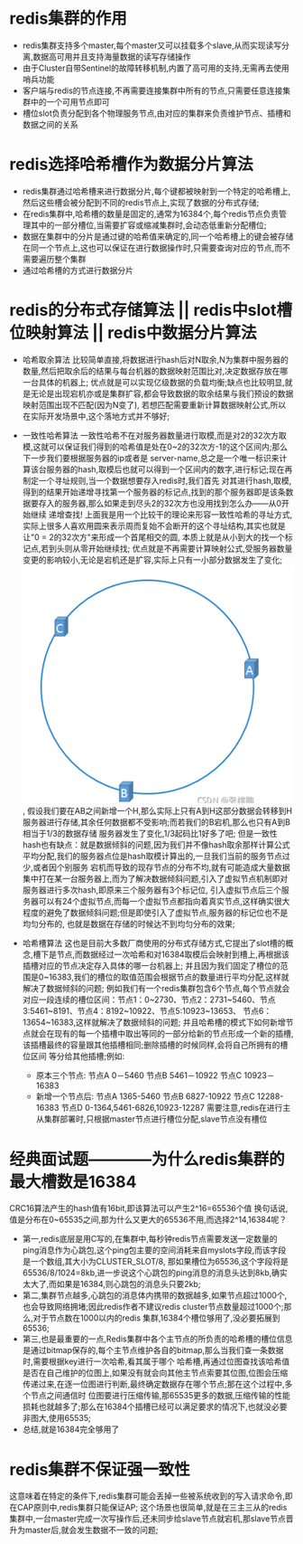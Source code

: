 # redis集群的作用
  - redis集群支持多个master,每个master又可以挂载多个slave,从而实现读写分离,数据高可用并且支持海量数据的读写存储操作
  - 由于Cluster自带Sentinel的故障转移机制,内置了高可用的支持,无需再去使用哨兵功能
  - 客户端与redis的节点连接,不再需要连接集群中所有的节点,只需要任意连接集群中的一个可用节点即可
  - 槽位slot负责分配到各个物理服务节点,由对应的集群来负责维护节点、插槽和数据之间的关系

# redis选择哈希槽作为数据分片算法
  - redis集群通过哈希槽来进行数据分片,每个键都被映射到一个特定的哈希槽上,然后这些槽会被分配到不同的redis节点上,实现了数据的分布式存储;
  - 在redis集群中,哈希槽的数量是固定的,通常为16384个,每个redis节点负责管理其中的一部分槽位,当需要扩容或缩减集群时,会动态低重新分配槽位;
  - 数据在集群中的分片是通过键的哈希值来确定的,同一个哈希槽上的键会被存储在同一个节点上,这也可以保证在进行数据操作时,只需要查询对应的节点,而不需要遍历整个集群
  - 通过哈希槽的方式进行数据分片

# redis的分布式存储算法 || redis中slot槽位映射算法 || redis中数据分片算法
  - 哈希取余算法
    比较简单直接,将数据进行hash后对N取余,N为集群中服务器的数量,然后把取余后的结果与每台机器的数据映射范围比对,决定数据存放在哪一台具体的机器上;
    优点就是可以实现亿级数据的负载均衡;缺点也比较明显,就是无论是出现宕机亦或是集群扩容,都会导致数据的取余结果与我们预设的数据映射范围出现不匹配(因为N变了),
  若想匹配需要重新计算数据映射公式,所以在实际开发场景中,这个落地方式并不够好;

  - 一致性哈希算法
    一致性哈希不在对服务器数量进行取模,而是对2的32次方取模,这就可以保证我们得到的哈希值是处在0~2的32次方-1的这个区间内;那么下一步我们要根据服务器的ip或者是
  server-name,总之是一个唯一标识来计算该台服务器的hash,取模后也就可以得到一个区间内的数字,进行标记;现在再制定一个寻址规则,当一个数据想要存入redis时,我们首先
  对其进行hash,取模,得到的结果开始递增寻找第一个服务器的标记点,找到的那个服务器即是该条数据要存入的服务器,那么如果走到尽头2的32次方也没用找到怎么办——从0开始继续
  递增查找!
    上面我是用一个比较干的理论来形容一致性哈希的寻址方式,实际上很多人喜欢用圆来表示周而复始不会断开的这个寻址结构,其实也就是让"0 = 2的32次方"来形成一个首尾相交的圆,
  本质上就是从小到大的找一个标记点,若到头则从零开始继续找;
    优点就是不再需要计算映射公式,受服务器数量变更的影响较小,无论是宕机还是扩容,实际上只有一小部分数据发生了变化;![像这张图](../image/一致性hash示意图.png),
  假设我们要在AB之间新增一个H,那么实际上只有A到H这部分数据会转移到H服务器进行存储,其余任何数据都不受影响;而若我们的B宕机,那么也只有A到B相当于1/3的数据存储
  服务器发生了变化,1/3起码比1好多了吧;
    但是一致性hash也有缺点：就是数据倾斜的问题,因为我们并不像hash取余那样计算公式平均分配,我们的服务器点位是hash取模计算出的,一旦我们当前的服务节点过少,或者因个别服务
  宕机而导致的现存节点的分布不均,就有可能造成大量数据集中打在某一台服务器上,而为了解决数据倾斜问题,引入了虚拟节点机制即对服务器进行多次hash,即原来三个服务器有3个标记位,
  引入虚拟节点后三个服务器可以有24个虚拟节点,而每一个虚拟节点都指向着真实节点,这样确实很大程度的避免了数据倾斜问题;但是即使引入了虚拟节点,服务器的标记位也不是均匀分布的,
  也就是数据在存储的时候达不到均匀分布的效果;

  - 哈希槽算法
    这也是目前大多数厂商使用的分布式存储方式,它提出了slot槽的概念,槽下是节点,而数据经过一次哈希和对16384取模后会映射到槽上,再根据该插槽对应的节点决定存入具体的哪一台机器上;
  并且因为我们固定了槽位的范围是0~16383,我们的槽位的取值范围会根据节点的数量进行平均分配,这样就解决了数据倾斜的问题;
    例如我们有一个redis集群包含6个节点,每个节点就会对应一段连续的槽位区间：节点1：0~2730、节点2：2731~5460、节点3:5461~8191、节点4：8192~10922、节点5:10923~13653、
  节点6：13654~16383,这样就解决了数据倾斜的问题;
    并且哈希槽的模式下如何新增节点就会在现有的每一个插槽中取出等同的一部分给新的节点形成一个新的插槽,该插槽最终的容量跟其他插槽相同;删除插槽的时候同样,会将自己所拥有的槽位区间
  等分给其他插槽;例如: 
      - 原本三个节点:    节点A  0－5460    节点B  5461－10922  节点C  10923－16383  
      - 新增一个节点后:  节点A  1365-5460  节点B  6827-10922   节点C  12288-16383   节点D  0-1364,5461-6826,10923-12287
    需要注意,redis在进行主从集群部署时,只根据master节点进行槽位分配,slave节点没有槽位

# 经典面试题————为什么redis集群的最大槽数是16384
  CRC16算法产生的hash值有16bit,即该算法可以产生2^16=65536个值
  换句话说,值是分布在0~65535之间,那为什么又更大的65536不用,而选择2^14,16384呢？
  - 第一,redis底层是用C写的,在集群中,每秒钟redis节点需要发送一定数量的ping消息作为心跳包,这个ping包主要的空间消耗来自myslots字段,而该字段是一个数组,其大小为CLUSTER_SLOT/8,
  那如果槽位为65536,这个字段将是65536/8/1024=8kb,进一步说这个心跳包的ping消息的消息头达到8kb,确实太大了,而如果是16384,则心跳包的消息头只要2kb;
  - 第二,集群节点越多,心跳包的消息体内携带的数据越多,如果节点超过1000个,也会导致网络拥堵;因此redis作者不建议redis cluster节点数量超过1000个;那么,对于节点数在1000以内的redis
  集群,16384个槽位够用了,没必要拓展到65536;
  - 第三,也是最重要的一点,Redis集群中各个主节点的所负责的哈希槽的槽位信息是通过bitmap保存的,每个主节点维护各自的bitmap,那么当我们查一条数据时,需要根据key进行一次哈希,看其属于哪个
  哈希槽,再通过位图查找该哈希值是否在自己维护的位图上,如果没有就会向其他主节点索要其位图,位图会压缩传递过来,在逐一位图进行判断,最终确定数据存在哪个节点;那在这个过程中,多个节点之间通信时
  位图要进行压缩传输,那65535更多的数据,压缩传输的性能损耗也就越多了;那么在16384个插槽已经可以满足要求的情况下,也就没必要非图大,使用65535;
  - 总结,就是16384完全够用了

# redis集群不保证强一致性
  这意味着在特定的条件下,redis集群可能会丢掉一些被系统收到的写入请求命令,即在CAP原则中,redis集群只能保证AP;
  这个场景也很简单,就是在三主三从的redis集群中,一台master完成一次写操作后,还未同步给slave节点就宕机,那slave节点晋升为master后,就会发生数据不一致的问题;







